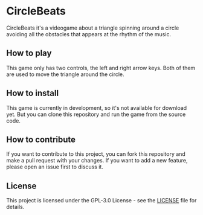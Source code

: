 # CircleBeats

CircleBeats it's a videogame about a triangle spinning around a circle avoiding all the obstacles that appears
at the rhythm of the music.


## How to play

This game only has two controls, the left and right arrow keys. Both of them are used to move the triangle
around the circle.

## How to install

This game is currently in development, so it's not available for download yet. But you can clone this repository
and run the game from the source code.


## How to contribute

If you want to contribute to this project, you can fork this repository and make a pull request with your changes.
If you want to add a new feature, please open an issue first to discuss it.

## License

This project is licensed under the GPL-3.0 License - see the [LICENSE](LICENSE) file for details.
